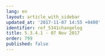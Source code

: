 ```yaml
---
lang: en
layout: article_with_sidebar
updated_at: '2017-11-07 14:55 +0400'
identifier: ref_5341changelog
title: 5.3.4.1 - 07 Nov 2017
order: 799
published: false
---
```

## 
